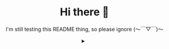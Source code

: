 <div align="center">
  <h1>Hi there 👋</h1>
  <p>I'm still testing this README thing, so please ignore (～￣▽￣)～</p>

  <details> <!-- details open -->
    <summary></summary>
    <a href="https://osu.ppy.sh/users/8543042" target="_blank"><img src="https://osu-sig.vercel.app/card?user=Gabixel&mode=std&lang=en&blur=6&hue=200&mini=true" title="Click to visit my osu! profile!" alt="My osu! profile"></a><br/>
    <a href="https://www.codewars.com/users/Gabixel" target="_blank"><img src="https://www.codewars.com/users/Gabixel/badges/large" title="Click to visit my Codewars profile!" alt="My Codewars profile"></a>
  </details>
</div>
<!--
**Gabixel/Gabixel** is a ✨ _special_ ✨ repository because its `README.md` (this file) appears on your GitHub profile.

Here are some ideas to get you started:

- 🔭 I’m currently working on ...
- 🌱 I’m currently learning ...
- 👯 I’m looking to collaborate on ...
- 🤔 I’m looking for help with ...
- 💬 Ask me about ...
- 📫 How to reach me: ...
- 😄 Pronouns: ...
- ⚡ Fun fact: ...
-->
